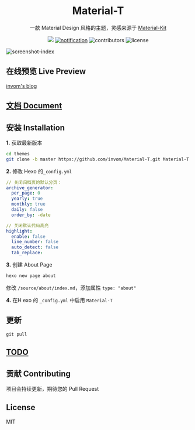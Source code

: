 <h1 align="center">Material-T</h1>

<p align="center">一款 Material Design 风格的主题，灵感来源于 <a href="https://github.com/creativetimofficial/material-kit">Material-Kit</a></p>

<p align="center">
  <a href="https://gitter.im/Material-T/community?utm_source=badge&utm_medium=badge&utm_campaign=pr-badge&utm_content=badge"><img src="https://badges.gitter.im/Material-T/community.svg"></a>
  <a href="https://github.com/invom/Material-T/issues?q=is%3Aopen+is%3Aissue+label%3Anotification"><img alt="notification" src="https://img.shields.io/github/issues-raw/invom/Material-T/notification.svg?label=notification&style=flat"></a>
  <img alt="contributors" src="https://img.shields.io/github/contributors/invom/Material-T.svg?style=flat">
  <img alt="license" src="https://img.shields.io/github/license/invom/Material-T.svg?style=flat">
</p>

![screenshot-index](https://github.com/invom/Material-T/raw/master/screenshot-index.png)


## 在线预览 Live Preview

[invom's blog](https://invom.cc)

## [文档 Document](http://invom.github.io/Material-T-docs)

## 安装 Installation

**1.** 获取最新版本

```bash
cd themes
git clone -b master https://github.com/invom/Material-T.git Material-T
  ```

**2.** 修改 Hexo 的`_config.yml`

```yml
// 关闭归档页的默认分页：
archive_generator:
  per_page: 0  
  yearly: true
  monthly: true
  daily: false
  order_by: -date

// 关闭默认代码高亮
highlight:
  enable: false
  line_number: false
  auto_detect: false
  tab_replace:
```

**3.** 创建 About Page

```bash
hexo new page about
```

修改 `/source/about/index.md`，添加属性 `type: "about"`

**4.** 在H exo 的 `_config.yml` 中启用 `Material-T`

## 更新

`git pull`


## [TODO](https://github.com/invom/Material-T/projects)


## 贡献 Contributing

项目会持续更新，期待您的 Pull Request


## License

MIT
